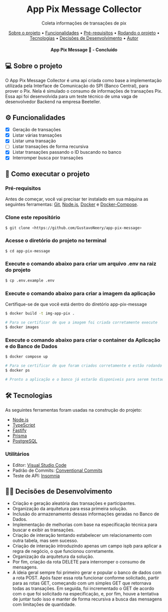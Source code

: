 <h1 align="center">App Pix Message Collector</h1>
<p align="center">Coleta informações de transações de pix</p>
<p align="center">
 <a href="#sobre">Sobre o projeto</a> •
 <a href="#funcionalidades">Funcionalidades</a> •
 <a href="#pre-requisitos">Pré-requisitos</a> • 
 <a href="#execuacao">Rodando o projeto</a> • 
 <a href="#tecnologias">Tecnologias</a> • 
 <a href="#development-decisions">Decisões de Desenvolvimento</a> • 
 <a href="#autor">Autor</a>
</p>
<h4 align="center"> 
	App Pix Message 🚀 - Concluído
</h4>

## 💻 Sobre o projeto

O App Pix Message Collector é uma api criada como base a implementação utilizada pela Interface de Comunicação do SPI (Banco Central), para prover o Pix. Nela é simulado o consumo de informações de transações Pix. Essa api foi desenvolvida para um teste técnico de uma vaga de desenvolvedor Backend na empresa Beeteller.

## ⚙️ Funcionalidades

- [x] Geração de transações
- [x] Listar várias transações
- [x] Listar uma transação
- [ ] Listar transações de forma recursiva
- [x] Listar transações passando o ID buscando no banco
- [x] Interromper busca por transações

## 🚀 Como executar o projeto

### Pré-requisitos

Antes de começar, você vai precisar ter instalado em sua máquina as seguintes ferramentas:
[Git](https://git-scm.com), [Node.js](https://nodejs.org/en/), [Docker](https://www.docker.com/) e [Docker-Compose](https://docs.docker.com/compose/).

### Clone este repositório

```bash
$ git clone <https://github.com/GustavoNeery/app-pix-message>
```

### Acesse o diretório do projeto no terminal

```bash
$ cd app-pix-message
```

### Execute o comando abaixo para criar um arquivo .env na raiz do projeto

```bash
$ cp .env.example .env
```

### Execute o comando abaixo para criar a imagem da aplicação

Certifique-se de que você está dentro do diretório app-pix-message

```bash
$ docker build -t img-app-pix .

# Para se certificar de que a imagem foi criada corretamente execute
$ docker images
```

### Execute o comando abaixo para criar o container da Aplicação e do Banco de Dados

```bash
$ docker compose up

# Para se certificar de que foram criados corretamente e estão rodando execute
$ docker ps

# Pronto a aplicação e o banco já estarão disponiveis para serem testados porta:3000 - http://localhost:3000/
```

## 🛠 Tecnologias

As seguintes ferramentas foram usadas na construção do projeto:

- [Node.js](https://nodejs.org/en/)
- [TypeScript](https://www.typescriptlang.org/)
- [Fastify](https://fastify.dev/)
- [Prisma](https://www.prisma.io/docs/getting-started)
- [PostgreSQL](https://www.postgresql.org/)

### Utilitários

- Editor: [Visual Studio Code](https://code.visualstudio.com/)
- Padrão de Commits: [Conventional Commits](https://conventionalcommits.org/en/v1.0.0/)
- Teste de API: [Insomnia](https://insomnia.rest/)

## 👨‍💻 Decisões de Desenvolvimento

- Criação e geração aleatória das transações e participantes.
- Organização da arquitetura para essa primeira solução.
- Inclusão do armazenamento dessas informações geradas no Banco de Dados.
- Implementação de melhorias com base na especificação técnica para buscar e exibir as transações.
- Criação de interação tentando estabelecer um relacionamento com outra tabela, mas sem sucesso.
- Criação de interação introduzindo apenas um campo ispb para aplicar a regra de negócio, o que funcionou corretamente.
- Organização da arquitetura da solução.
- Por fim, criação da rota DELETE para interromper o consumo de mensagens.
- A ideia geral sempre foi primeiro gerar e popular o banco de dados com a rota POST. Após fazer essa rota funcionar conforme solicitado, partir para as rotas GET, começando com um simples GET que retornava todas as transações. Em seguida, foi incrementado o GET de acordo com o que foi solicitado na especificação, e, por fim, houve a tentativa de juntar tudo isso e manter de forma recursiva a busca das mensagens com limitações de quantidade.
